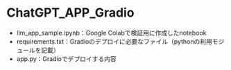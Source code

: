 # ChatGPT_APP_Gradio

- llm_app_sample.ipynb：Google Colabで検証用に作成したnotebook
- requirements.txt：Gradioのデプロイに必要なファイル（pythonの利用モジュールを記載）
- app.py：Gradioでデプロイする内容
